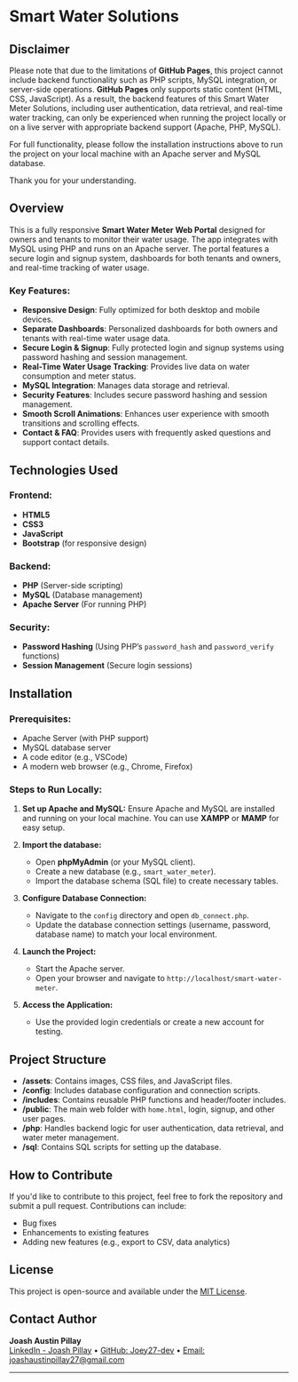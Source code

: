 # Smart Water Solutions

## Disclaimer

Please note that due to the limitations of **GitHub Pages**, this project cannot include backend functionality such as PHP scripts, MySQL integration, or server-side operations. **GitHub Pages** only supports static content (HTML, CSS, JavaScript). As a result, the backend features of this Smart Water Meter Solutions, including user authentication, data retrieval, and real-time water tracking, can only be experienced when running the project locally or on a live server with appropriate backend support (Apache, PHP, MySQL).

For full functionality, please follow the installation instructions above to run the project on your local machine with an Apache server and MySQL database.

Thank you for your understanding.

## Overview

This is a fully responsive **Smart Water Meter Web Portal** designed for owners and tenants to monitor their water usage. The app integrates with MySQL using PHP and runs on an Apache server. The portal features a secure login and signup system, dashboards for both tenants and owners, and real-time tracking of water usage.

### Key Features:
- **Responsive Design**: Fully optimized for both desktop and mobile devices.
- **Separate Dashboards**: Personalized dashboards for both owners and tenants with real-time water usage data.
- **Secure Login & Signup**: Fully protected login and signup systems using password hashing and session management.
- **Real-Time Water Usage Tracking**: Provides live data on water consumption and meter status.
- **MySQL Integration**: Manages data storage and retrieval.
- **Security Features**: Includes secure password hashing and session management.
- **Smooth Scroll Animations**: Enhances user experience with smooth transitions and scrolling effects.
- **Contact & FAQ**: Provides users with frequently asked questions and support contact details.

## Technologies Used

### Frontend:
- **HTML5**
- **CSS3**
- **JavaScript**
- **Bootstrap** (for responsive design)

### Backend:
- **PHP** (Server-side scripting)
- **MySQL** (Database management)
- **Apache Server** (For running PHP)

### Security:
- **Password Hashing** (Using PHP’s `password_hash` and `password_verify` functions)
- **Session Management** (Secure login sessions)

## Installation

### Prerequisites:
- Apache Server (with PHP support)
- MySQL database server
- A code editor (e.g., VSCode)
- A modern web browser (e.g., Chrome, Firefox)

### Steps to Run Locally:

1. **Set up Apache and MySQL:**
   Ensure Apache and MySQL are installed and running on your local machine. You can use **XAMPP** or **MAMP** for easy setup.

2. **Import the database:**
   - Open **phpMyAdmin** (or your MySQL client).
   - Create a new database (e.g., `smart_water_meter`).
   - Import the database schema (SQL file) to create necessary tables.

3. **Configure Database Connection:**
   - Navigate to the `config` directory and open `db_connect.php`.
   - Update the database connection settings (username, password, database name) to match your local environment.

4. **Launch the Project:**
   - Start the Apache server.
   - Open your browser and navigate to `http://localhost/smart-water-meter`.

5. **Access the Application:**
   - Use the provided login credentials or create a new account for testing.

## Project Structure

- **/assets**: Contains images, CSS files, and JavaScript files.
- **/config**: Includes database configuration and connection scripts.
- **/includes**: Contains reusable PHP functions and header/footer includes.
- **/public**: The main web folder with `home.html`, login, signup, and other user pages.
- **/php**: Handles backend logic for user authentication, data retrieval, and water meter management.
- **/sql**: Contains SQL scripts for setting up the database.

## How to Contribute

If you'd like to contribute to this project, feel free to fork the repository and submit a pull request. Contributions can include:
- Bug fixes
- Enhancements to existing features
- Adding new features (e.g., export to CSV, data analytics)

## License

This project is open-source and available under the [MIT License](LICENSE).

## Contact Author

**Joash Austin Pillay**  
[LinkedIn - Joash Pillay](https://www.linkedin.com/in/joashpillay) • [GitHub: Joey27-dev](https://github.com/Joey27-dev) • [Email: joashaustinpillay27@gmail.com](joashaustinpillay27@gmail.com)

---
